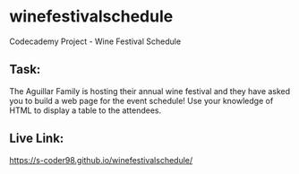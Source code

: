 # winefestivalschedule
Codecademy Project - Wine Festival Schedule

## Task:
The Aguillar Family is hosting their annual wine festival and they have asked you to build a web page for the event schedule! Use your knowledge of HTML to display a table to the attendees.

## Live Link:
https://s-coder98.github.io/winefestivalschedule/
